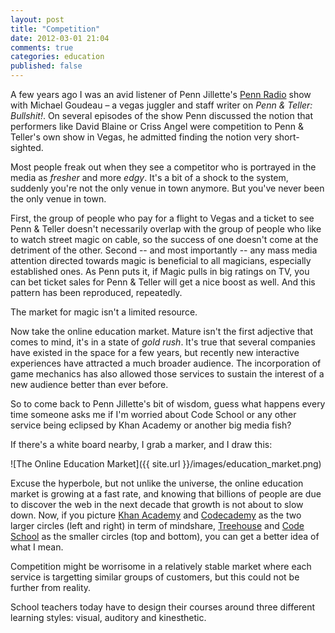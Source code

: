 ```yaml
---
layout: post
title: "Competition"
date: 2012-03-01 21:04
comments: true
categories: education
published: false
---
```


A few years ago I was an avid listener of Penn Jillette's [Penn Radio](http://en.wikipedia.org/wiki/Penn_Radio) show with Michael Goudeau – a vegas juggler and staff writer on _Penn & Teller: Bullshit!_. On several episodes of the show Penn discussed the notion that performers like David Blaine or Criss Angel were competition to Penn & Teller's own show in Vegas, he admitted finding the notion very short-sighted. 

Most people freak out when they see a competitor who is portrayed in the media as _fresher_ and more _edgy_. It's a bit of a shock to the system, suddenly you're not the only venue in town anymore. But you've never been the only venue in town. 

First, the group of people who pay for a flight to Vegas and a ticket to see Penn & Teller doesn't necessarily overlap with the group of people who like to watch street magic on cable, so the success of one doesn't come at the detriment of the other. Second -- and most importantly -- any mass media attention directed towards magic is beneficial to all magicians, especially established ones. As Penn puts it, if Magic pulls in big ratings on TV, you can bet ticket sales for Penn & Teller will get a nice boost as well. And this pattern has been reproduced, repeatedly.

The market for magic isn't a limited resource.

Now take the online education market. Mature isn't the first adjective that comes to mind, it's in a state of _gold rush_. It's true that several companies have existed in the space for a few years, but recently new interactive experiences have attracted a much broader audience. The incorporation of game mechanics has also allowed those services to sustain the interest of a new audience better than ever before.

So to come back to Penn Jillette's bit of wisdom, guess what happens every time someone asks me if I'm worried about Code School or any other service being eclipsed by Khan Academy or another big media fish?

If there's a white board nearby, I grab a marker, and I draw this:

![The Online Education Market]({{ site.url }}/images/education_market.png)

Excuse the hyperbole, but not unlike the universe, the online education market is growing at a fast rate, and knowing that billions of people are due to discover the web in the next decade that growth is not about to slow down. Now, if you picture [Khan Academy](http://khanacademy.com) and [Codecademy](http://codecademy.com) as the two larger circles (left and right) in term of mindshare, [Treehouse](http://teamtreehouse.com) and [Code School](http://codeschool.com) as the smaller circles (top and bottom), you can get a better idea of what I mean.

Competition might be worrisome in a relatively stable market where each service is targetting similar groups of customers, but this could not be further from reality.

School teachers today have to design their courses around three different learning styles: visual, auditory and kinesthetic.
